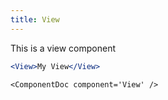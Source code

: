 ```yaml
---
title: View
---
```


This is a view component

```.jsx
<View>My View</View>
```

```!jsx
<ComponentDoc component='View' />
```